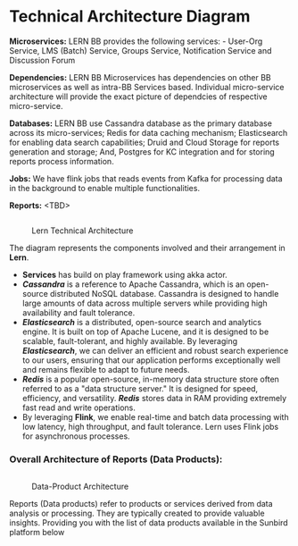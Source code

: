 # Technical Architecture Diagram

**Microservices:** LERN BB provides the following services: - User-Org Service, LMS (Batch) Service, Groups Service, Notification Service and Discussion Forum&#x20;

**Dependencies:** LERN BB Microservices has dependencies on other BB microservices as well as intra-BB Services based. Individual micro-service architecture will provide the exact picture of dependcies of respective micro-service.&#x20;

**Databases:** LERN BB use Cassandra database as the primary database across its micro-services; Redis for data caching mechanism; Elasticsearch for enabling data search capabilities; Druid and Cloud Storage for reports generation and storage; And, Postgres for KC integration and for storing reports process information.&#x20;

**Jobs:** We have flink jobs that reads events from Kafka for processing data in the background to enable multiple functionalities.&#x20;

**Reports:** \<TBD>

<div data-full-width="true">

<figure><img src="../.gitbook/assets/LMS-ServiceFlowDiagram-LERN TECH Arch.drawio (1).png" alt=""><figcaption><p>Lern Technical Architecture</p></figcaption></figure>

</div>

The diagram represents the components involved and their arrangement in **Lern**.

* **Services** has build on play framework using akka actor.
* _**Cassandra**_ is a reference to Apache Cassandra, which is an open-source distributed NoSQL database. Cassandra is designed to handle large amounts of data across multiple servers while providing high availability and fault tolerance.
* _**Elasticsearch**_ is a distributed, open-source search and analytics engine. It is built on top of Apache Lucene, and it is designed to be scalable, fault-tolerant, and highly available. By leveraging _**Elasticsearch**_, we can deliver an efficient and robust search experience to our users, ensuring that our application performs exceptionally well and remains flexible to adapt to future needs.&#x20;
* _**Redis**_ is a popular open-source, in-memory data structure store often referred to as a "data structure server." It is designed for speed, efficiency, and versatility. _**Redis**_ stores data in RAM providing extremely fast read and write operations.
* By leveraging **Flink**, we enable real-time and batch data processing with low latency, high throughput, and fault tolerance. Lern uses Flink jobs for asynchronous processes.&#x20;

### **Overall Architecture of Reports (Data Products):**

<div data-full-width="true">

<figure><img src="../.gitbook/assets/Diksha Architecture and Infrastructure (1)(1) (1).png" alt=""><figcaption><p>Data-Product Architecture</p></figcaption></figure>

</div>

Reports (Data products) refer to products or services derived from data analysis or processing. They are typically created to provide valuable insights. Providing you with the list of data products available in the Sunbird platform below

<div data-full-width="true">

<figure><img src="../.gitbook/assets/Dataproducts_list.png" alt=""><figcaption></figcaption></figure>

</div>

